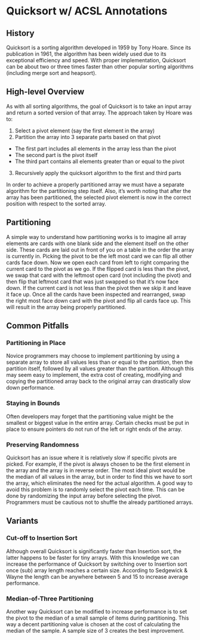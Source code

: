 # Quicksort w/ ACSL Annotations

## History
Quicksort is a sorting algorithm developed in 1959 by Tony Hoare. Since its publication in 1961, the algorithm has been widely used due to its exceptional efficiency and speed. With proper implementation, Quicksort can be about two or three times faster than other popular sorting algorithms (including merge sort and heapsort).

## High-level Overview
As with all sorting algorithms, the goal of Quicksort is to take an input array and return a sorted  version of that array. The approach taken by Hoare was to:
1.	Select a pivot element (say the first element in the array)
2.	Partition the array into 3 separate parts based on that pivot
  - The first part includes all elements in the array less than the pivot
  - The second part is the pivot itself
  - The third part contains all elements greater than or equal to the pivot
3.	Recursively apply the quicksort algorithm to the first and third parts

In order to achieve a properly partitioned array we must have a separate algorithm for the partitioning step itself. Also, it’s worth noting that after the array has been partitioned, the selected pivot element is now in the correct position with respect to the sorted array.

## Partitioning
A simple way to understand how partitioning  works is to imagine all array elements are cards with one blank side and the element itself on the other side. These cards are laid out in front of you on a table in the order the array is currently in. Picking the pivot to be the left most card we can flip all other cards face down. Now we open each card from left to right comparing the current card to the pivot as we go. If the flipped card is less than the pivot, we swap that card with the leftmost open card (not including the pivot) and then flip that leftmost card that was just swapped so that it’s now face down. If the current card is not less than the pivot then we skip it and leave it face up. Once all the cards have been inspected and rearranged, swap the right most face down card with the pivot and flip all cards face up. This will result in the array being properly partitioned.

## Common Pitfalls 

### Partitioning in Place
Novice programmers may choose to implement partitioning by using a separate array to store all values less than or equal to the partition, then the partition itself, followed by all values greater than the partition. Although this may seem easy to implement, the extra cost of creating, modifying and copying the partitioned array back to the original array can drastically slow down performance.

### Staying in Bounds
Often developers may forget that the partitioning value might be the smallest or biggest value in the entire array. Certain checks must be put in place to ensure pointers do not run of the left or right ends of the array.

### Preserving Randomness
Quicksort has an issue where it is relatively slow if specific pivots are picked. For example, if the pivot is always chosen to be the first element in the array and the array is in reverse order. The most ideal pivot would be the median of all values in the array, but in order to find this we have to sort the array, which eliminates the need for the actual algorithm. A good way to avoid this problem is to randomly select the pivot each time. This can be done by randomizing the input array before selecting the pivot. Programmers must be cautious not to shuffle the already partitioned arrays.

## Variants

### Cut-off to Insertion Sort
Although overall Quicksort is significantly faster than Insertion sort, the latter happens to be faster for tiny arrays. With this knowledge we can increase the performance of Quicksort by switching over to Insertion sort once (sub) array length reaches a certain size. According to Sedgewick & Wayne the length can be anywhere between 5 and 15 to increase average performance.

### Median-of-Three Partitioning
Another way Quicksort can be modified to increase performance is to set the pivot to the median of a small sample of items during partitioning. This way a decent partitioning value is chosen at the cost of calculating the median of the sample. A sample size of 3 creates the best improvement.
